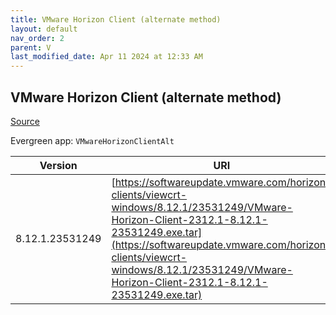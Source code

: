 ```yaml
---
title: VMware Horizon Client (alternate method)
layout: default
nav_order: 2
parent: V
last_modified_date: Apr 11 2024 at 12:33 AM
---
```


## VMware Horizon Client (alternate method)

[Source](https://docs.vmware.com/en/VMware-Horizon-Client/index.html)

Evergreen app: `VMwareHorizonClientAlt`

| Version         | URI                                                                                                                                                                                                                                                                              |
| --------------- | -------------------------------------------------------------------------------------------------------------------------------------------------------------------------------------------------------------------------------------------------------------------------------- |
| 8.12.1.23531249 | [https://softwareupdate.vmware.com/horizon-clients/viewcrt-windows/8.12.1/23531249/VMware-Horizon-Client-2312.1-8.12.1-23531249.exe.tar](https://softwareupdate.vmware.com/horizon-clients/viewcrt-windows/8.12.1/23531249/VMware-Horizon-Client-2312.1-8.12.1-23531249.exe.tar) |

